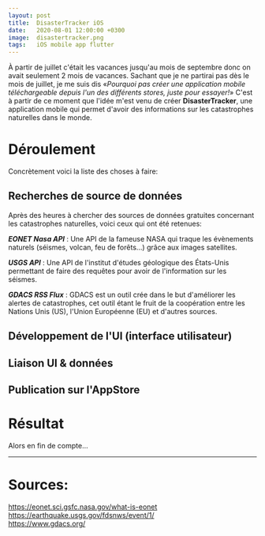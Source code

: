 ```yaml
---
layout: post
title:  DisasterTracker iOS
date:   2020-08-01 12:00:00 +0300
image:  disastertracker.png
tags:   iOS mobile app flutter
---
```


À partir de juillet c'était les vacances jusqu'au mois de septembre donc on avait seulement 2 mois de vacances. Sachant que je ne partirai pas dès le mois de juillet, je me suis dis «*Pourquoi pas créer une application mobile téléchargeable depuis l'un des différents stores, juste pour essayer!*»
C'est à partir de ce moment que l'idée m'est venu de créer **DisasterTracker**, une application mobile qui permet d'avoir des informations sur les catastrophes naturelles dans le monde.

# Déroulement

Concrètement voici la liste des choses à faire:

## Recherches de source de données

Après des heures à chercher des sources de données gratuites concernant les catastrophes naturelles, voici ceux qui ont été retenues:

***EONET Nasa API***
: Une API de la fameuse NASA qui traque les évènements naturels (séismes, volcan, feu de forêts...) grâce aux images satellites.

***USGS API***
: Une API de l'institut d'études géologique des États-Unis permettant de faire des requêtes pour avoir de l'information sur les séismes.

***GDACS RSS Flux***
: GDACS est un outil crée dans le but d'améliorer les alertes de catastrophes, cet outil étant le fruit de la coopération entre les Nations Unis (US), l'Union Européenne (EU) et d'autres sources.

## Développement de l'UI (interface utilisateur)

## Liaison UI & données

## Publication sur l'AppStore


# Résultat
Alors en fin de compte...

***

# Sources:
https://eonet.sci.gsfc.nasa.gov/what-is-eonet <br>
https://earthquake.usgs.gov/fdsnws/event/1/ <br>
https://www.gdacs.org/


